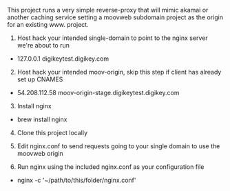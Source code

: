 This project runs a very simple reverse-proxy that will mimic akamai or another
caching service setting a moovweb subdomain project as the origin for an
existing www. project. 

1. Host hack your intended single-domain to point to the nginx server we're about to run
  - 127.0.0.1 digikeytest.digikey.com

2. Host hack your intended moov-origin, skip this step if client has already set up CNAMES
  - 54.208.112.58 moov-origin-stage.digikeytest.digikey.com

3. Install nginx
  - brew install nginx

4. Clone this project locally

5. Edit nginx.conf to send requests going to your single domain to use the moovweb origin

6. Run nginx using the included nginx.conf as your configuration file
  - nginx -c '~/path/to/this/folder/nginx.conf'
